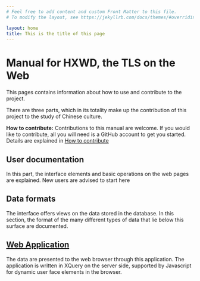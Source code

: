 ```yaml
---
# Feel free to add content and custom Front Matter to this file.
# To modify the layout, see https://jekyllrb.com/docs/themes/#overriding-theme-defaults

layout: home
title: This is the title of this page
---
```


# Manual for HXWD, the TLS on the Web

This pages contains information about how to use and contribute to the project. 

There are three parts, which in its totality make up the contribution of this project to the study of Chinese culture. 

**How to contribute:** Contributions to this manual are welcome.  If you would like to contribute, all you will need is a GitHub account to get you started.  Details are explained in [How to contribute](app/how-to-contribute) 

## User documentation
In this part, the interface elements and basic operations on the web pages are explained. New users are advised to start here

## Data formats

The interface offers views on the data stored in the database.  In this section, the format of the many different types of data that lie below this surface are documented.

## [Web Application](app/index)

The data are presented to the web browser through this application.  The application is written in XQuery on the server side, supported by Javascript for dynamic user face elements in the browser. 
